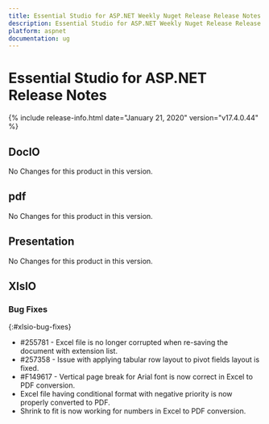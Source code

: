 ```yaml
---
title: Essential Studio for ASP.NET Weekly Nuget Release Release Notes  
description: Essential Studio for ASP.NET Weekly Nuget Release Release Notes  
platform: aspnet
documentation: ug
---
```


# Essential Studio for ASP.NET  Release Notes  

{% include release-info.html date="January 21, 2020"  version="v17.4.0.44" %} 






## DocIO

No Changes for this product in this version.

[//]: # "Delete the contents of this file while new content is added."


## pdf

No Changes for this product in this version.

[//]: # "Delete the contents of this file while new content is added."

## Presentation

No Changes for this product in this version.

[//]: # "Delete the contents of this file while new content is added."

## XlsIO

### Bug Fixes
{:#xlsio-bug-fixes}

* \#255781 - Excel file is no longer corrupted when re-saving the document with extension list.
* \#257358 - Issue with applying tabular row layout to pivot fields layout is fixed.
* \#F149617 - Vertical page break for Arial font is now correct in Excel to PDF conversion. 
* Excel file having conditional format with negative priority is now properly converted to PDF.
* Shrink to fit is now working for numbers in Excel to PDF conversion.

